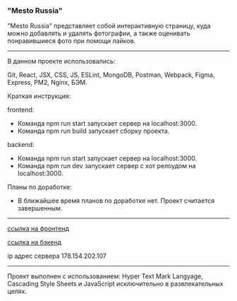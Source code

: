 ### **"Mesto Russia"** 

 "Mesto Russia" представляет собой интерактивную страницу, куда можно добавлять и удалять фотографии, а также оценивать понравившиеся фото при помощи лайков.

---

 В данном проекте использовались: 

 Git, React, JSX, CSS, JS, ESLint, MongoDB, Postman, Webpack, Figma, Express, PM2, Nginx, БЭМ.

 Краткая инструкция:

 frontend: 
 - Команда npm run start запускает сервер на localhost:3000.
 - Команда npm run build запускает сборку проекта.

 backend: 
 - Команда npm run start запускает сервер на localhost:3000.
 - Команда npm run dev запускает сервер с хот релоудом на localhost:3000.

 Планы по доработке:

 - В ближайшее время планов по доработке нет. Проект считается завершенным.

---

 [ссылка на фронтенд](http://project.mesto.nomoredomains.club/)

 [ссылка на бэкенд](https://api.project.mesto.nomoredomains.rocks/)

 ip адрес сервера 178.154.202.107

---

 Проект выполнен с использованием: Hyper Text Mark Langyage, Cascading Style Sheets и JavaScript исключительно в развлекательных целях.
